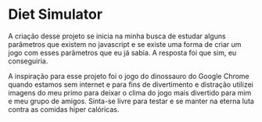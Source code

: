 # Diet Simulator

A criação desse projeto se inicia na minha busca de estudar alguns parâmetros que existem no javascript e se existe uma forma de criar um jogo com esses parâmetros que eu já sabia. A resposta foi que sim, eu conseguiria. 

A inspiração para esse projeto foi o jogo do dinossauro do Google Chrome quando estamos sem internet e para fins de divertimento e distração utilizei imagens do meu primo para deixar o clima do jogo mais divertido para mim e meu grupo de amigos. Sinta-se livre para testar e se manter na eterna luta contra as comidas hiper calóricas.